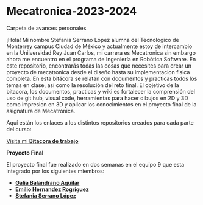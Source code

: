 # Mecatronica-2023-2024
Carpeta de avances personales

¡Hola! Mi nombre Stefania Serrano López alumna del Tecnologico de Monterrey campus Ciudad de México y actualmente estoy de intercambio en la Uniiversidad Rey Juan Carlos, mi carrera es Mecatronica sin embargo ahora me encuentro en el programa de Ingeniería en Robótica Software. En este repositorio, encontrarás todas las cosas que necesites para crear un proyecto de mecatronica desde el diseño hasta su implementacion fisica completa. En esta bitácora se relatan con documentos y practicas todos los temas en clase, así como la resolución del reto final. El objetivo de la bitacora, los documentos, practicas y wiki es fortalecer la comprensión del uso de git hub, visual code, herramientas para hacer dibujos en 2D y 3D como impresion en 3D y aplicar los conocimientos en el proyecto final de la asignatura de Mecatrónica.

Aquí están los enlaces a los distintos repositorios creados para cada parte del curso:

[Visita mi **Bitacora de trabajo** ](https://github.com/Stef-282/Mecatronica-2023-2024/wiki/Bitacora)

**Proyecto Final**

El proyecto final fue realizado en dos semanas en el equipo 9 que esta integrado por los siguientes miembros:

- [**Galia Balandrano Aguilar** ](https://github.com/galia-urjc)
- [**Emilio Hernandez Rogriguez** ](https://github.com/Emilio111101)
- [**Stefania Serrano López** ](https://github.com/Stef-282)
